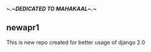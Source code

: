 **~.~_DEDICATED TO MAHAKAAL_~.~**
## newapr1
This is new repo created for better usage of django 2.0
